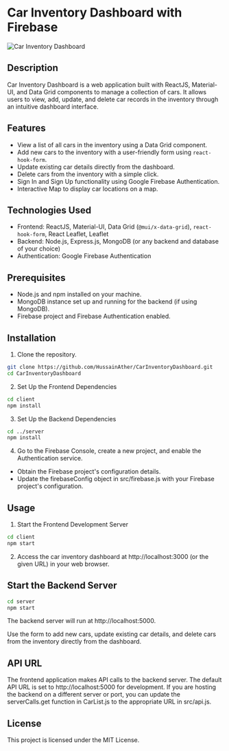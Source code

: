 # Car Inventory Dashboard with Firebase

![Car Inventory Dashboard](/path/to/your/car-inventory-dashboard-screenshot.png)

## Description

Car Inventory Dashboard is a web application built with ReactJS, Material-UI, and Data Grid components to manage a collection of cars. It allows users to view, add, update, and delete car records in the inventory through an intuitive dashboard interface.

## Features

- View a list of all cars in the inventory using a Data Grid component.
- Add new cars to the inventory with a user-friendly form using `react-hook-form`.
- Update existing car details directly from the dashboard.
- Delete cars from the inventory with a simple click.
- Sign In and Sign Up functionality using Google Firebase Authentication.
- Interactive Map to display car locations on a map.

## Technologies Used

- Frontend: ReactJS, Material-UI, Data Grid (`@mui/x-data-grid`), `react-hook-form`, React Leaflet, Leaflet
- Backend: Node.js, Express.js, MongoDB (or any backend and database of your choice)
- Authentication: Google Firebase Authentication

## Prerequisites

- Node.js and npm installed on your machine.
- MongoDB instance set up and running for the backend (if using MongoDB).
- Firebase project and Firebase Authentication enabled.

## Installation

1. Clone the repository.

```bash
git clone https://github.com/HussainAther/CarInventoryDashboard.git
cd CarInventoryDashboard
```

2. Set Up the Frontend Dependencies
```bash
cd client
npm install
```

3. Set Up the Backend Dependencies
```bash
cd ../server
npm install
```

4. Go to the Firebase Console, create a new project, and enable the Authentication service.

* Obtain the Firebase project's configuration details.
* Update the firebaseConfig object in src/firebase.js with your Firebase project's configuration.

## Usage
1. Start the Frontend Development Server
```bash
cd client
npm start
```

2. Access the car inventory dashboard at http://localhost:3000 (or the given URL) in your web browser.

## Start the Backend Server

```bash
cd server
npm start
```

The backend server will run at http://localhost:5000.

Use the form to add new cars, update existing car details, and delete cars from the inventory directly from the dashboard.

## API URL
The frontend application makes API calls to the backend server. The default API URL is set to http://localhost:5000 for development. If you are hosting the backend on a different server or port, you can update the serverCalls.get function in CarList.js to the appropriate URL in src/api.js.

## License
This project is licensed under the MIT License.